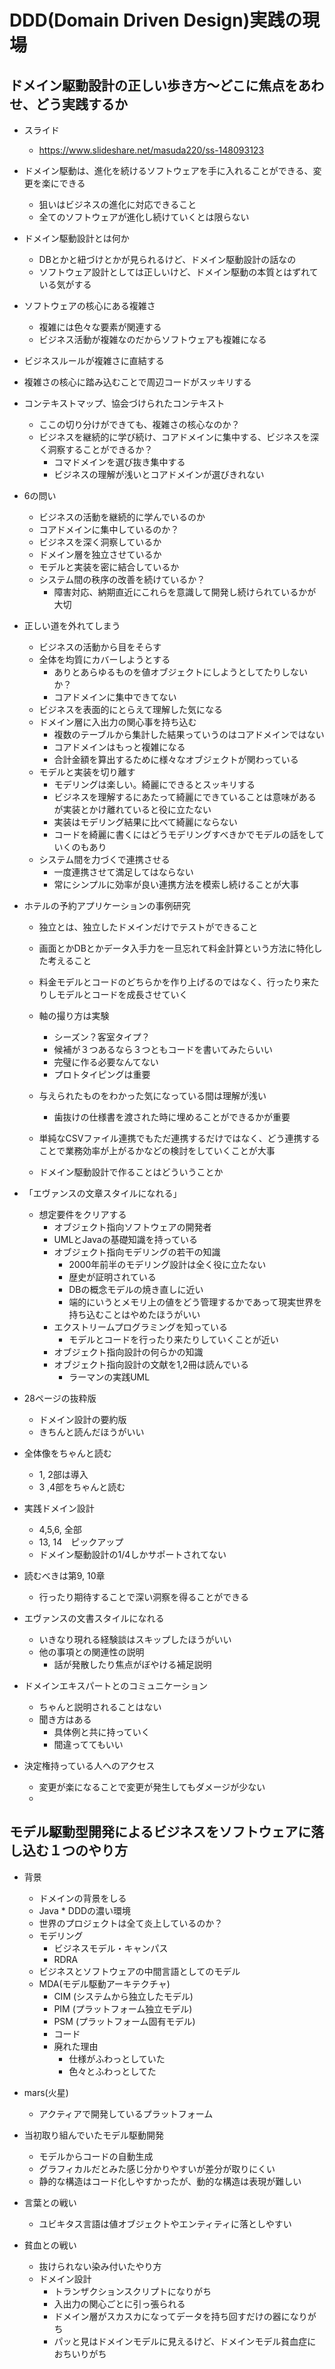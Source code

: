 # DDD(Domain Driven Design)実践の現場

## ドメイン駆動設計の正しい歩き方～どこに焦点をあわせ、どう実践するか

- スライド
  - <https://www.slideshare.net/masuda220/ss-148093123>

- ドメイン駆動は、進化を続けるソフトウェアを手に入れることができる、変更を楽にできる
  - 狙いはビジネスの進化に対応できること
  - 全てのソフトウェアが進化し続けていくとは限らない

- ドメイン駆動設計とは何か
  - DBとかと紐づけとかが見られるけど、ドメイン駆動設計の話なの
  - ソフトウェア設計としては正しいけど、ドメイン駆動の本質とはずれている気がする

- ソフトウェアの核心にある複雑さ
  - 複雑には色々な要素が関連する
  - ビジネス活動が複雑なのだからソフトウェアも複雑になる

- ビジネスルールが複雑さに直結する
- 複雑さの核心に踏み込むことで周辺コードがスッキリする

- コンテキストマップ、協会づけられたコンテキスト
  - ここの切り分けができても、複雑さの核心なのか？
  - ビジネスを継続的に学び続け、コアドメインに集中する、ビジネスを深く洞察することができるか？
    - コマドメインを選び抜き集中する
    - ビジネスの理解が浅いとコアドメインが選びきれない

- 6の問い
  - ビジネスの活動を継続的に学んでいるのか
  - コアドメインに集中しているのか？
  - ビジネスを深く洞察しているか
  - ドメイン層を独立させているか
  - モデルと実装を密に結合しているか
  - システム間の秩序の改善を続けているか？
    - 障害対応、納期直近にこれらを意識して開発し続けられているかが大切

- 正しい道を外れてしまう
  - ビジネスの活動から目をそらす
  - 全体を均質にカバーしようとする
    - ありとあらゆるものを値オブジェクトにしようとしてたりしないか？
    - コアドメインに集中できてない
  - ビジネスを表面的にとらえて理解した気になる
  - ドメイン層に入出力の関心事を持ち込む
    - 複数のテーブルから集計した結果っていうのはコアドメインではない
    - コアドメインはもっと複雑になる
    - 合計金額を算出するために様々なオブジェクトが関わっている
  - モデルと実装を切り離す
    - モデリングは楽しい。綺麗にできるとスッキリする
    - ビジネスを理解するにあたって綺麗にできていることは意味があるが実装とかけ離れていると役に立たない
    - 実装はモデリング結果に比べて綺麗にならない
    - コードを綺麗に書くにはどうモデリングすべきかでモデルの話をしていくのもあり
  - システム間を力づくで連携させる
    - 一度連携させて満足してはならない
    - 常にシンプルに効率が良い連携方法を模索し続けることが大事

- ホテルの予約アプリケーションの事例研究
  - 独立とは、独立したドメインだけでテストができること
  - 画面とかDBとかデータ入手力を一旦忘れて料金計算という方法に特化した考えること
  - 料金モデルとコードのどちらかを作り上げるのではなく、行ったり来たりしモデルとコードを成長させていく
  - 軸の撮り方は実験
    - シーズン？客室タイプ？
    - 候補が３つあるなら３つともコードを書いてみたらいい
    - 完璧に作る必要なんてない
    - プロトタイピングは重要
  - 与えられたものをわかった気になっている間は理解が浅い
    - 歯抜けの仕様書を渡された時に埋めることができるかが重要
  - 単純なCSVファイル連携でもただ連携するだけではなく、どう連携することで業務効率が上がるかなどの検討をしていくことが大事
  
  - ドメイン駆動設計で作ることはどういうことか

- 「エヴァンスの文章スタイルになれる」
  - 想定要件をクリアする
    - オブジェクト指向ソフトウェアの開発者
    - UMLとJavaの基礎知識を持っている
    - オブジェクト指向モデリングの若干の知識
      - 2000年前半のモデリング設計は全く役に立たない
      - 歴史が証明されている
      - DBの概念モデルの焼き直しに近い
      - 端的にいうとメモリ上の値をどう管理するかであって現実世界を持ち込むことはやめたほうがいい
    - エクストリームプログラミングを知っている
      - モデルとコードを行ったり来たりしていくことが近い
    - オブジェクト指向設計の何らかの知識
    - オブジェクト指向設計の文献を1,2冊は読んでいる
      - ラーマンの実践UML

- 28ページの抜粋版
  - ドメイン設計の要約版
  - きちんと読んだほうがいい

- 全体像をちゃんと読む
  - 1, 2部は導入
  - 3 ,4部をちゃんと読む

- 実践ドメイン設計
  - 4,5,6, 全部
  - 13, 14　ピックアップ
  - ドメイン駆動設計の1/4しかサポートされてない

- 読むべきは第9, 10章
  - 行ったり期待することで深い洞察を得ることができる

- エヴァンスの文書スタイルになれる
  - いきなり現れる経験談はスキップしたほうがいい
  - 他の事項との関連性の説明
    - 話が発散したり焦点がぼやける補足説明

- ドメインエキスパートとのコミュニケーション
  - ちゃんと説明されることはない
  - 聞き方はある
    - 具体例と共に持っていく
    - 間違っててもいい

- 決定権持っている人へのアクセス
  - 変更が楽になることで変更が発生してもダメージが少ない
  - 

## モデル駆動型開発によるビジネスをソフトウェアに落し込む１つのやり方

- 背景
  - ドメインの背景をしる
  - Java * DDDの濃い環境
  - 世界のプロジェクトは全て炎上しているのか？
  - モデリング
    - ビジネスモデル・キャンパス
    - RDRA
  - ビジネスとソフトウェアの中間言語としてのモデル
  - MDA(モデル駆動アーキテクチャ)
    - CIM (システムから独立したモデル)
    - PIM (プラットフォーム独立モデル)
    - PSM (プラットフォーム固有モデル)
    - コード
    - 廃れた理由
      - 仕様がふわっとしていた
      - 色々とふわっとしてた
- mars(火星)
  - アクティアで開発しているプラットフォーム
- 当初取り組んでいたモデル駆動開発
  - モデルからコードの自動生成
  - グラフィカルだとみた感じ分かりやすいが差分が取りにくい
  - 静的な構造はコード化しやすかったが、動的な構造は表現が難しい

- 言葉との戦い
  - ユビキタス言語は値オブジェクトやエンティティに落としやすい

- 貧血との戦い
  - 抜けられない染み付いたやり方
  - ドメイン設計
    - トランザクションスクリプトになりがち
    - 入出力の関心ごとに引っ張られる
    - ドメイン層がスカスカになってデータを持ち回すだけの器になりがち
    - パッと見はドメインモデルに見えるけど、ドメインモデル貧血症におちいりがち
